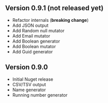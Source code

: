 
## Version 0.9.1 (not released yet)
- Refactor internals (**breaking change**)
- Add JSON output
- Add Random null mutator
- Add Email mutator
- Add Boolean generator
- Add Boolean mutator
- Add Guid generator
 
## Version 0.9.0
- Initial Nuget release
- CSV/TSV output
- Name generator
- Running number generator